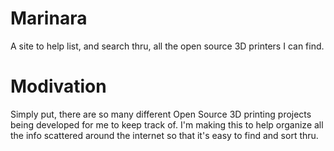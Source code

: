 # Marinara

A site to help list, and search thru, all the open source 3D printers I can find.

# Modivation

Simply put, there are so many different Open Source 3D printing projects being developed for me to keep track of. I'm
making this to help organize all the info scattered around the internet so that it's easy to find and sort thru.
